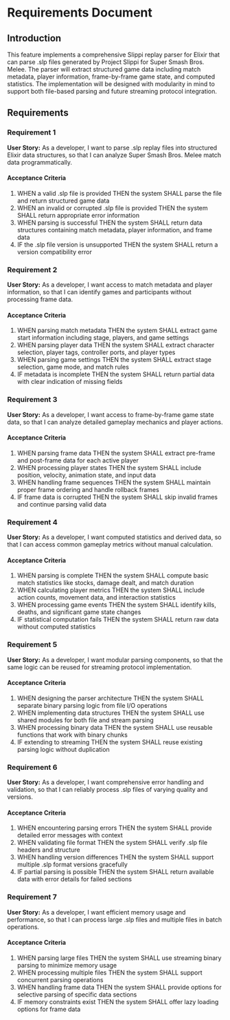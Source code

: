 # Requirements Document

## Introduction

This feature implements a comprehensive Slippi replay parser for Elixir that can parse .slp files generated by Project Slippi for Super Smash Bros. Melee. The parser will extract structured game data including match metadata, player information, frame-by-frame game state, and computed statistics. The implementation will be designed with modularity in mind to support both file-based parsing and future streaming protocol integration.

## Requirements

### Requirement 1

**User Story:** As a developer, I want to parse .slp replay files into structured Elixir data structures, so that I can analyze Super Smash Bros. Melee match data programmatically.

#### Acceptance Criteria

1. WHEN a valid .slp file is provided THEN the system SHALL parse the file and return structured game data
2. WHEN an invalid or corrupted .slp file is provided THEN the system SHALL return appropriate error information
3. WHEN parsing is successful THEN the system SHALL return data structures containing match metadata, player information, and frame data
4. IF the .slp file version is unsupported THEN the system SHALL return a version compatibility error

### Requirement 2

**User Story:** As a developer, I want access to match metadata and player information, so that I can identify games and participants without processing frame data.

#### Acceptance Criteria

1. WHEN parsing match metadata THEN the system SHALL extract game start information including stage, players, and game settings
2. WHEN parsing player data THEN the system SHALL extract character selection, player tags, controller ports, and player types
3. WHEN parsing game settings THEN the system SHALL extract stage selection, game mode, and match rules
4. IF metadata is incomplete THEN the system SHALL return partial data with clear indication of missing fields

### Requirement 3

**User Story:** As a developer, I want access to frame-by-frame game state data, so that I can analyze detailed gameplay mechanics and player actions.

#### Acceptance Criteria

1. WHEN parsing frame data THEN the system SHALL extract pre-frame and post-frame data for each active player
2. WHEN processing player states THEN the system SHALL include position, velocity, animation state, and input data
3. WHEN handling frame sequences THEN the system SHALL maintain proper frame ordering and handle rollback frames
4. IF frame data is corrupted THEN the system SHALL skip invalid frames and continue parsing valid data

### Requirement 4

**User Story:** As a developer, I want computed statistics and derived data, so that I can access common gameplay metrics without manual calculation.

#### Acceptance Criteria

1. WHEN parsing is complete THEN the system SHALL compute basic match statistics like stocks, damage dealt, and match duration
2. WHEN calculating player metrics THEN the system SHALL include action counts, movement data, and interaction statistics
3. WHEN processing game events THEN the system SHALL identify kills, deaths, and significant game state changes
4. IF statistical computation fails THEN the system SHALL return raw data without computed statistics

### Requirement 5

**User Story:** As a developer, I want modular parsing components, so that the same logic can be reused for streaming protocol implementation.

#### Acceptance Criteria

1. WHEN designing the parser architecture THEN the system SHALL separate binary parsing logic from file I/O operations
2. WHEN implementing data structures THEN the system SHALL use shared modules for both file and stream parsing
3. WHEN processing binary data THEN the system SHALL use reusable functions that work with binary chunks
4. IF extending to streaming THEN the system SHALL reuse existing parsing logic without duplication

### Requirement 6

**User Story:** As a developer, I want comprehensive error handling and validation, so that I can reliably process .slp files of varying quality and versions.

#### Acceptance Criteria

1. WHEN encountering parsing errors THEN the system SHALL provide detailed error messages with context
2. WHEN validating file format THEN the system SHALL verify .slp file headers and structure
3. WHEN handling version differences THEN the system SHALL support multiple .slp format versions gracefully
4. IF partial parsing is possible THEN the system SHALL return available data with error details for failed sections

### Requirement 7

**User Story:** As a developer, I want efficient memory usage and performance, so that I can process large .slp files and multiple files in batch operations.

#### Acceptance Criteria

1. WHEN parsing large files THEN the system SHALL use streaming binary parsing to minimize memory usage
2. WHEN processing multiple files THEN the system SHALL support concurrent parsing operations
3. WHEN handling frame data THEN the system SHALL provide options for selective parsing of specific data sections
4. IF memory constraints exist THEN the system SHALL offer lazy loading options for frame data